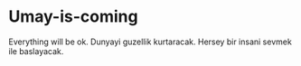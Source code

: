 # Umay-is-coming
Everything will be ok.
Dunyayi  guzellik kurtaracak. Hersey bir insani sevmek ile baslayacak.

